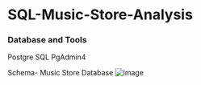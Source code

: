 # SQL-Music-Store-Analysis


### Database and Tools
Postgre SQL
PgAdmin4

Schema- Music Store Database
![image](https://github.com/VijayKumar77/SQL-Music-Store-Analysis/assets/120955262/60de1730-d3b1-4511-a791-bbc5d22e6cf7)

